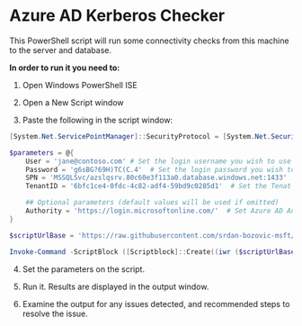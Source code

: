 # Azure AD Kerberos Checker

This PowerShell script will run some connectivity checks from this machine to the server and database.  

**In order to run it you need to:**
1. Open Windows PowerShell ISE

2. Open a New Script window

3. Paste the following in the script window:

```powershell
[System.Net.ServicePointManager]::SecurityProtocol = [System.Net.SecurityProtocolType]::Tls12

$parameters = @{
    User = 'jane@contoso.com' # Set the login username you wish to use in UPN format
    Password = 'g6sBG?69H)TC(C.4'  # Set the login password you wish to use, and don't use weak passwords ;)
    SPN = 'MSSQLSvc/azslqsrv.80c60e3f113a0.database.windows.net:1433'  # Set the SPN of Azure resource you want to get kerberos ticket for
    TenantID = '6bfc1ce4-0fdc-4c82-adf4-59bd9c0285d1'  # Set the Tenat Id of the Azure AD tenant Azure resource belongs to

    ## Optional parameters (default values will be used if omitted)
    Authority = 'https://login.microsoftonline.com/'  # Set Azure AD Authority url for the Azure Environment. Use Get-AzEnvironment to learn values for different environments
}

$scriptUrlBase = 'https://raw.githubusercontent.com/srdan-bozovic-msft/AzureADKerberosChecker/master'

Invoke-Command -ScriptBlock ([Scriptblock]::Create((iwr ($scriptUrlBase+'/getKerberosTicket.ps1?t='+ [DateTime]::Now.Ticks) -UseBasicParsing).Content)) -ArgumentList $parameters
```
4. Set the parameters on the script. 

5. Run it. Results are displayed in the output window. 

6. Examine the output for any issues detected, and recommended steps to resolve the issue.

